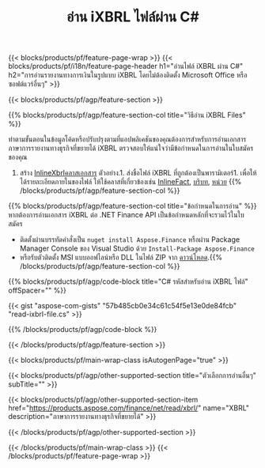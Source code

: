 ﻿---
title: อ่าน iXBRL ไฟล์ผ่าน C#
description: โค้ดตัวอย่างสำหรับการอ่านไฟล์ iXBRL ใช้โค้ดตัวอย่าง API เพื่ออ่านไฟล์แบตช์ iXBRL ภายในแอปพลิเคชันที่ใช้ .NET 
url: /th/net/read/ixbrl/
family: finance
platformtag: net
feature: read
informat: iXBRL
outformat: 
otherformats: 
---
{{< blocks/products/pf/feature-page-wrap >}}
{{< blocks/products/pf/i18n/feature-page-header h1="อ่านไฟล์ iXBRL ผ่าน C#" h2="การอ่านรายงานทางการเงินในรูปแบบ iXBRL โดยไม่ต้องติดตั้ง Microsoft Office หรือซอฟต์แวร์อื่นๆ" >}}

{{< blocks/products/pf/agp/feature-section >}}

{{% blocks/products/pf/agp/feature-section-col title="วิธีอ่าน iXBRL Files" %}}

ทำตามขั้นตอนในข้อมูลโค้ดหรือปรับปรุงตามที่แอปพลิเคชันของคุณต้องการสำหรับการอ่านเอกสารภาษาการรายงานทางธุรกิจที่ขยายได้ iXBRL ตรวจสอบให้แน่ใจว่ามีข้อกำหนดในการอ่านในใบสมัครของคุณ

1. สร้าง [InlineXbrlคลาสเอกสาร](https://apireference.aspose.com/finance/net/aspose.finance.xbrl.inline/inlinexbrldocument) ตัวอย่าง.1. ส่งชื่อไฟล์ iXBRL ที่ถูกต้องเป็นพารามิเตอร์1. เพื่อให้ได้รายละเอียดภายในของไฟล์ ให้ใช้คลาสที่เกี่ยวข้องเช่น [InlineFact](https://apireference.aspose.com/finance/net/aspose.finance.xbrl.inline/inlinefact), [บริบท](https://apireference.aspose.com/finance/net/aspose.finance.xbrl/context), [หน่วย](https://apireference.aspose.com/finance/net/aspose.finance.xbrl/unit) 
{{% /blocks/products/pf/agp/feature-section-col %}}

{{% blocks/products/pf/agp/feature-section-col title="ข้อกำหนดในการอ่าน" %}}
หากต้องการอ่านเอกสาร iXBRL ต่อ .NET Finance API เป็นข้อกำหนดหลักที่จะรวมไว้ในใบสมัคร 
- ติดตั้งผ่านบรรทัดคำสั่งเป็น ```nuget install Aspose.Finance``` หรือผ่าน Package Manager Console ของ Visual Studio ด้วย ```Install-Package Aspose.Finance```
- หรือรับตัวติดตั้ง MSI แบบออฟไลน์หรือ DLL ในไฟล์ ZIP จาก [ดาวน์โหลด](https://downloads.aspose.com/finance/net).{{% /blocks/products/pf/agp/feature-section-col %}}

{{% blocks/products/pf/agp/code-block title="C# รหัสสำหรับอ่าน iXBRL ไฟล์" offSpacer="" %}}

{{< gist "aspose-com-gists" "57b485cb0e34c61c54f5e13e0de84fcb" "read-ixbrl-file.cs" >}}

{{% /blocks/products/pf/agp/code-block %}}

{{< /blocks/products/pf/agp/feature-section >}}

{{< blocks/products/pf/main-wrap-class isAutogenPage="true" >}}

{{< blocks/products/pf/agp/other-supported-section title="ตัวเลือกการอ่านอื่นๆ" subTitle="" >}}

{{< blocks/products/pf/agp/other-supported-section-item href="https://products.aspose.com/finance/net/read/xbrl/" name="XBRL" description="ภาษาการรายงานทางธุรกิจที่ขยายได้" >}}

{{< /blocks/products/pf/agp/other-supported-section >}}

{{< /blocks/products/pf/main-wrap-class >}}
{{< /blocks/products/pf/feature-page-wrap >}}